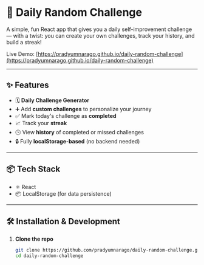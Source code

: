 # 🎯 Daily Random Challenge

A simple, fun React app that gives you a daily self-improvement challenge — with a twist: you can create your own challenges, track your history, and build a streak!

Live Demo: [https://pradyumnarago.github.io/daily-random-challenge](https://pradyumnarago.github.io/daily-random-challenge)

---

## ✨ Features

- 🗓️ **Daily Challenge Generator**
- ➕ Add **custom challenges** to personalize your journey
- ✅ Mark today's challenge as **completed**
- 📈 Track your **streak**
- 🕓 View **history** of completed or missed challenges
- 🔒 Fully **localStorage-based** (no backend needed)

---

## 📦 Tech Stack

- ⚛️ React
- 📦 LocalStorage (for data persistence)

---

## 🛠️ Installation & Development

1. **Clone the repo**
   ```bash
   git clone https://github.com/pradyumnarago/daily-random-challenge.git
   cd daily-random-challenge
   ```
